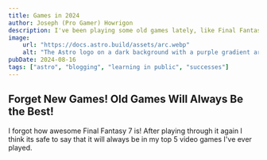 ```yaml
---
title: Games in 2024
author: Joseph (Pro Gamer) Howrigon
description: I've been playing some old games lately, like Final Fantasy 7.
image:
    url: "https://docs.astro.build/assets/arc.webp"
    alt: "The Astro logo on a dark background with a purple gradient arc."
pubDate: 2024-08-16
tags: ["astro", "blogging", "learning in public", "successes"]
---
```

 ## Forget New Games! Old Games Will Always Be the Best!
I forgot how awesome Final Fantasy 7 is! After playing through it again I think its safe to say that it will always be in my top 5 video games I've ever played.